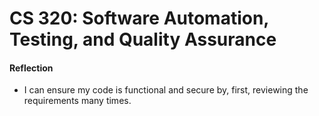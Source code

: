 # CS 320: Software Automation, Testing, and Quality Assurance
#### Reflection
* I can ensure my code is functional and secure by, first, reviewing the requirements many times.